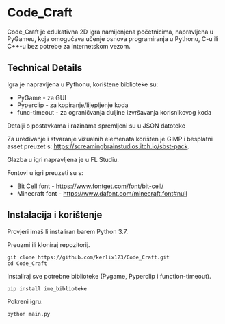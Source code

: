 # Code_Craft
Code_Craft je edukativna 2D igra namijenjena početnicima, napravljena u PyGameu, koja omogućava učenje osnova programiranja u Pythonu, C-u ili C++-u bez potrebe za internetskom vezom.

## Technical Details
Igra je napravljena u Pythonu, korištene biblioteke su:

- PyGame - za GUI
- Pyperclip - za kopiranje/lijepljenje koda
- func-timeout - za ograničvanja duljine izvršavanja korisnikovog koda

Detalji o postavkama i razinama spremljeni su u JSON datoteke

Za uređivanje i stvaranje vizualnih elemenata korišten je GIMP i besplatni asset preuzet s: https://screamingbrainstudios.itch.io/sbst-pack.

Glazba u igri napravljena je u FL Studiu.

Fontovi u igri preuzeti su s: 

- Bit Cell font - https://www.fontget.com/font/bit-cell/
- Minecraft font - https://www.dafont.com/minecraft.font#null

## Instalacija i korištenje
Provjeri imaš li instaliran barem Python 3.7.

Preuzmi ili kloniraj repozitorij.

    git clone https://github.com/kerlix123/Code_Craft.git
    cd Code_Craft

Instaliraj sve potrebne biblioteke (Pygame, Pyperclip i function-timeout).

    pip install ime_biblioteke

Pokreni igru:

    python main.py